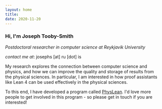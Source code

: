 ```yaml
---
layout: home
title:
date: 2020-11-20
---
```

### Hi, I'm Joseph Tooby-Smith
_Postdoctoral researcher in computer science at Reykjavik University_

_contact me at_: josephs [at] ru [dot] is

My research explores the connection between computer science and physics,
and how we can improve the quality and storage of results from the physical sciences.
In particular, I am interested in how proof assistants like Lean 4 can be used
effectively in the physical sciences.

To this end, I have developed a program called [PhysLean](physlean.com).
I'd love more people to get involved in this program - so please get in touch if you are interested!
